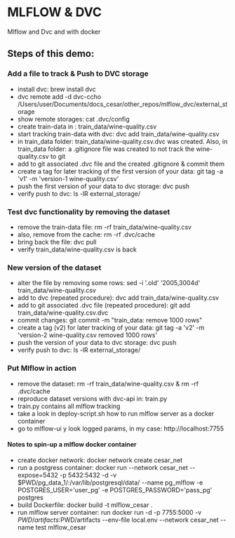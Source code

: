 # MLFLOW & DVC
Mlflow and Dvc and with docker

## Steps of this demo:

### Add a file to track & Push to DVC storage
- install dvc: brew install dvc
- dvc remote add -d dvc-ccho /Users/user/Documents/docs_cesar/other_repos/mlflow_dvc/external_storage
- show remote storages: cat .dvc/config 
- create train-data in : train_data/wine-quality.csv
- start tracking train-data with dvc: dvc add train_data/wine-quality.csv
- in train_data folder: train_data/wine-quality.csv.dvc was created. Also, in train_data folder: a .gitignore file was created to not track the wine-quality.csv to git
- add to git associated .dvc file and the created .gitignore & commit them
- create a tag for later tracking of the first version of your data: git tag -a 'v1' -m 'version-1 wine-quality.csv'
- push the first version of your data to dvc storage: dvc push
- verify push to dvc: ls -lR external_storage/

### Test dvc functionality by removing the dataset
- remove the train-data file: rm -rf train_data/wine-quality.csv
- also, remove from the cache: rm -rf .dvc/cache
- bring back the file: dvc pull
- verify train_data/wine-quality.csv is back

### New version of the dataset
- alter the file by removing some rows: sed -i '.old' '2005,3004d' train_data/wine-quality.csv
- add to dvc (repeated procedure): dvc add train_data/wine-quality.csv
- add to git associated .dvc file (repeated procedure): git add train_data/wine-quality.csv.dvc
- commit changes: git commit -m "train_data: remove 1000 rows"
- create a tag (v2) for later tracking of your data: git tag -a 'v2' -m 'version-2 wine-quality.csv removed 1000 rows'
- push the version of your data to dvc storage: dvc push
- verify push to dvc: ls -lR external_storage/

### Put Mlflow in action
- remove the dataset: rm -rf train_data/wine-quality.csv & rm -rf .dvc/cache
- reproduce dataset versions with dvc-api in: train.py
- train.py contains all mlflow tracking
- take a look in deploy-script.sh how to run mlflow server as a docker container
- go to mlflow-ui y look logged params, in my case: http://localhost:7755

#### Notes to spin-up a mlflow docker container
- create docker network: docker network create cesar_net
- run a postgress container: docker run --network cesar_net --expose=5432 -p 5432:5432 -d -v $PWD/pg_data_1/:/var/lib/postgresql/data/ --name pg_mlflow -e POSTGRES_USER='user_pg' -e POSTGRES_PASSWORD='pass_pg' postgres
- build Dockerfile: docker build -t mlflow_cesar .
- run mlflow server container: run docker run -d -p 7755:5000 -v $PWD/artifacts:$PWD/artifacts --env-file local.env --network cesar_net --name test mlflow_cesar
